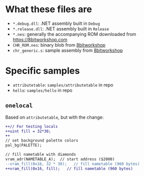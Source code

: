 # What these files are

* `*.debug.dll`: .NET assembly built in `Debug`
* `*.release.dll`: .NET assembly built in `Release`
* `*.nes`: generally the accompanying ROM downloaded from https://8bitworkshop.com
* `CHR_ROM.nes`: binary blob from [8bitworkshop][hello]
* `chr_generic.s`: sample assembly from [8bitworkshop][hello]

[hello]: https://8bitworkshop.com/v3.10.0/?platform=nes&file=hello.c

# Specific samples

* `attributetable`: `samples/attributetable` in repo
* `hello`: `samples/hello` in repo

## `onelocal`

Based on `attributetable`, but with the change:

```diff
++// For testing locals
++uint fill = 32*30;
++
// set background palette colors
pal_bg(PALETTE);

// fill nametable with diamonds
vram_adr(NAMETABLE_A);  // start address ($2000)
--vram_fill(0x16, 32 * 30);   // fill nametable (960 bytes)
++vram_fill(0x16, fill);   // fill nametable (960 bytes)
```